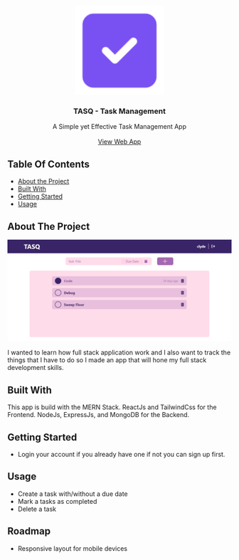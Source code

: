 <br/>
<p align="center">
  <a href="https://github.com/ClydeMondero/task-management-app">
    <img src="images/logo.png" width="200px"/>
  </a>

  <h3 align="center">TASQ - Task Management</h3>

  <p align="center">
    A Simple yet Effective Task Management App
    <br/>
    <br/>
    <a href="https://tasq-app.onrender.com">View Web App</a>
  </p>
</p>

## Table Of Contents

* [About the Project](#about-the-project)
* [Built With](#built-with)
* [Getting Started](#getting-started)
* [Usage](#usage)

## About The Project
![Screen Shot](images/screenshot.png)

I wanted to learn how full stack application work and I also want to track the things that I have to do so I made an app that will hone my full stack development skills.

## Built With

This app is build with the MERN Stack. ReactJs and TailwindCss for the Frontend. NodeJs, ExpressJs, and MongoDB for the Backend.

## Getting Started
- Login your account if you already have one if not you can sign up first.

## Usage
- Create a task with/without a due date 
- Mark a tasks as completed 
- Delete a task

## Roadmap
- Responsive layout for mobile devices
